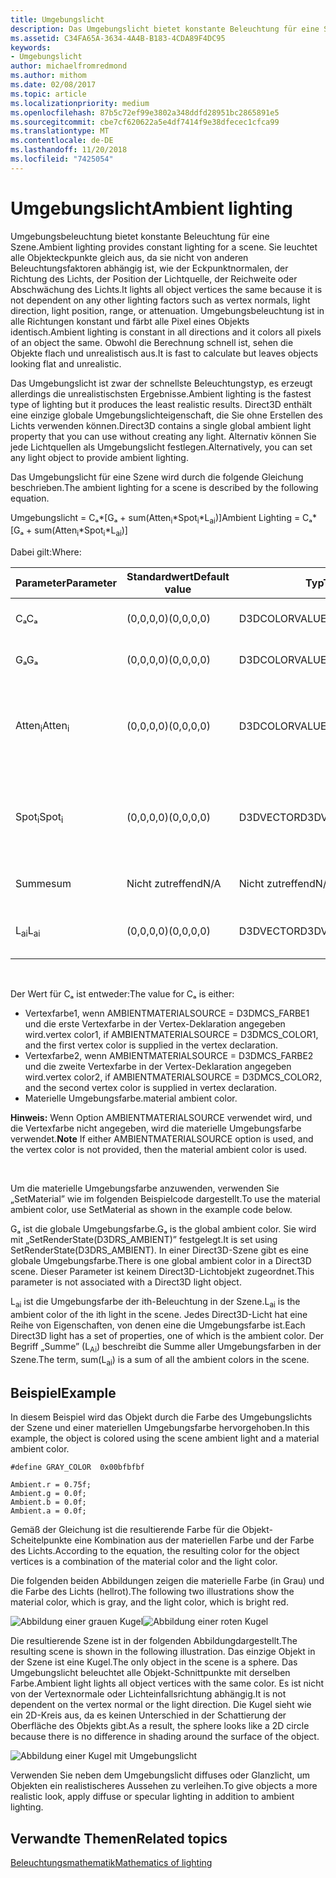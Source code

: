 ```yaml
---
title: Umgebungslicht
description: Das Umgebungslicht bietet konstante Beleuchtung für eine Szene.
ms.assetid: C34FA65A-3634-4A4B-B183-4CDA89F4DC95
keywords:
- Umgebungslicht
author: michaelfromredmond
ms.author: mithom
ms.date: 02/08/2017
ms.topic: article
ms.localizationpriority: medium
ms.openlocfilehash: 87b5c72ef99e3802a348ddfd28951bc2865891e5
ms.sourcegitcommit: cbe7cf620622a5e4df7414f9e38dfecec1cfca99
ms.translationtype: MT
ms.contentlocale: de-DE
ms.lasthandoff: 11/20/2018
ms.locfileid: "7425054"
---
```

# <a name="ambient-lighting"></a><span data-ttu-id="a7db5-104">Umgebungslicht</span><span class="sxs-lookup"><span data-stu-id="a7db5-104">Ambient lighting</span></span>


<span data-ttu-id="a7db5-105">Umgebungsbeleuchtung bietet konstante Beleuchtung für eine Szene.</span><span class="sxs-lookup"><span data-stu-id="a7db5-105">Ambient lighting provides constant lighting for a scene.</span></span> <span data-ttu-id="a7db5-106">Sie leuchtet alle Objekteckpunkte gleich aus, da sie nicht von anderen Beleuchtungsfaktoren abhängig ist, wie der Eckpunktnormalen, der Richtung des Lichts, der Position der Lichtquelle, der Reichweite oder Abschwächung des Lichts.</span><span class="sxs-lookup"><span data-stu-id="a7db5-106">It lights all object vertices the same because it is not dependent on any other lighting factors such as vertex normals, light direction, light position, range, or attenuation.</span></span> <span data-ttu-id="a7db5-107">Umgebungsbeleuchtung ist in alle Richtungen konstant und färbt alle Pixel eines Objekts identisch.</span><span class="sxs-lookup"><span data-stu-id="a7db5-107">Ambient lighting is constant in all directions and it colors all pixels of an object the same.</span></span> <span data-ttu-id="a7db5-108">Obwohl die Berechnung schnell ist, sehen die Objekte flach und unrealistisch aus.</span><span class="sxs-lookup"><span data-stu-id="a7db5-108">It is fast to calculate but leaves objects looking flat and unrealistic.</span></span>

<span data-ttu-id="a7db5-109">Das Umgebungslicht ist zwar der schnellste Beleuchtungstyp, es erzeugt allerdings die unrealistischsten Ergebnisse.</span><span class="sxs-lookup"><span data-stu-id="a7db5-109">Ambient lighting is the fastest type of lighting but it produces the least realistic results.</span></span> <span data-ttu-id="a7db5-110">Direct3D enthält eine einzige globale Umgebungslichteigenschaft, die Sie ohne Erstellen des Lichts verwenden können.</span><span class="sxs-lookup"><span data-stu-id="a7db5-110">Direct3D contains a single global ambient light property that you can use without creating any light.</span></span> <span data-ttu-id="a7db5-111">Alternativ können Sie jede Lichtquellen als Umgebungslicht festlegen.</span><span class="sxs-lookup"><span data-stu-id="a7db5-111">Alternatively, you can set any light object to provide ambient lighting.</span></span>

<span data-ttu-id="a7db5-112">Das Umgebungslicht für eine Szene wird durch die folgende Gleichung beschrieben.</span><span class="sxs-lookup"><span data-stu-id="a7db5-112">The ambient lighting for a scene is described by the following equation.</span></span>

<span data-ttu-id="a7db5-113">Umgebungslicht = Cₐ\*\[Gₐ + sum(Atten<sub>i</sub>\*Spot<sub>i</sub>\*L<sub>ai</sub>)\]</span><span class="sxs-lookup"><span data-stu-id="a7db5-113">Ambient Lighting = Cₐ\*\[Gₐ + sum(Atten<sub>i</sub>\*Spot<sub>i</sub>\*L<sub>ai</sub>)\]</span></span>

<span data-ttu-id="a7db5-114">Dabei gilt:</span><span class="sxs-lookup"><span data-stu-id="a7db5-114">Where:</span></span>

| <span data-ttu-id="a7db5-115">Parameter</span><span class="sxs-lookup"><span data-stu-id="a7db5-115">Parameter</span></span>         | <span data-ttu-id="a7db5-116">Standardwert</span><span class="sxs-lookup"><span data-stu-id="a7db5-116">Default value</span></span> | <span data-ttu-id="a7db5-117">Typ</span><span class="sxs-lookup"><span data-stu-id="a7db5-117">Type</span></span>          | <span data-ttu-id="a7db5-118">Beschreibung</span><span class="sxs-lookup"><span data-stu-id="a7db5-118">Description</span></span>                                                                                                       |
|-------------------|---------------|---------------|-------------------------------------------------------------------------------------------------------------------|
| <span data-ttu-id="a7db5-119">Cₐ</span><span class="sxs-lookup"><span data-stu-id="a7db5-119">Cₐ</span></span>                | <span data-ttu-id="a7db5-120">(0,0,0,0)</span><span class="sxs-lookup"><span data-stu-id="a7db5-120">(0,0,0,0)</span></span>     | <span data-ttu-id="a7db5-121">D3DCOLORVALUE</span><span class="sxs-lookup"><span data-stu-id="a7db5-121">D3DCOLORVALUE</span></span> | <span data-ttu-id="a7db5-122">Materielle Umgebungsfarbe</span><span class="sxs-lookup"><span data-stu-id="a7db5-122">Material ambient color</span></span>                                                                                            |
| <span data-ttu-id="a7db5-123">Gₐ</span><span class="sxs-lookup"><span data-stu-id="a7db5-123">Gₐ</span></span>                | <span data-ttu-id="a7db5-124">(0,0,0,0)</span><span class="sxs-lookup"><span data-stu-id="a7db5-124">(0,0,0,0)</span></span>     | <span data-ttu-id="a7db5-125">D3DCOLORVALUE</span><span class="sxs-lookup"><span data-stu-id="a7db5-125">D3DCOLORVALUE</span></span> | <span data-ttu-id="a7db5-126">Globale Umgebungsfarbe</span><span class="sxs-lookup"><span data-stu-id="a7db5-126">Global ambient color</span></span>                                                                                              |
| <span data-ttu-id="a7db5-127">Atten<sub>i</sub></span><span class="sxs-lookup"><span data-stu-id="a7db5-127">Atten<sub>i</sub></span></span> | <span data-ttu-id="a7db5-128">(0,0,0,0)</span><span class="sxs-lookup"><span data-stu-id="a7db5-128">(0,0,0,0)</span></span>     | <span data-ttu-id="a7db5-129">D3DCOLORVALUE</span><span class="sxs-lookup"><span data-stu-id="a7db5-129">D3DCOLORVALUE</span></span> | <span data-ttu-id="a7db5-130">Dämpfung der ith-Beleuchtung.</span><span class="sxs-lookup"><span data-stu-id="a7db5-130">Light attenuation of the ith light.</span></span> <span data-ttu-id="a7db5-131">Unter [Dämpfungs- und Spotlight-Faktor](attenuation-and-spotlight-factor.md).</span><span class="sxs-lookup"><span data-stu-id="a7db5-131">See [Attenuation and spotlight factor](attenuation-and-spotlight-factor.md).</span></span> |
| <span data-ttu-id="a7db5-132">Spot<sub>i</sub></span><span class="sxs-lookup"><span data-stu-id="a7db5-132">Spot<sub>i</sub></span></span>  | <span data-ttu-id="a7db5-133">(0,0,0,0)</span><span class="sxs-lookup"><span data-stu-id="a7db5-133">(0,0,0,0)</span></span>     | <span data-ttu-id="a7db5-134">D3DVECTOR</span><span class="sxs-lookup"><span data-stu-id="a7db5-134">D3DVECTOR</span></span>     | <span data-ttu-id="a7db5-135">Spotlight-Faktor der ith-Beleuchtung.</span><span class="sxs-lookup"><span data-stu-id="a7db5-135">Spotlight factor of the ith light.</span></span> <span data-ttu-id="a7db5-136">Unter [Dämpfungs- und Spotlight-Faktor](attenuation-and-spotlight-factor.md).</span><span class="sxs-lookup"><span data-stu-id="a7db5-136">See [Attenuation and spotlight factor](attenuation-and-spotlight-factor.md).</span></span>  |
| <span data-ttu-id="a7db5-137">Summe</span><span class="sxs-lookup"><span data-stu-id="a7db5-137">sum</span></span>               | <span data-ttu-id="a7db5-138">Nicht zutreffend</span><span class="sxs-lookup"><span data-stu-id="a7db5-138">N/A</span></span>           | <span data-ttu-id="a7db5-139">Nicht zutreffend</span><span class="sxs-lookup"><span data-stu-id="a7db5-139">N/A</span></span>           | <span data-ttu-id="a7db5-140">Summe des Umgebungslichts</span><span class="sxs-lookup"><span data-stu-id="a7db5-140">Sum of the ambient light</span></span>                                                                                          |
| <span data-ttu-id="a7db5-141">L<sub>ai</sub></span><span class="sxs-lookup"><span data-stu-id="a7db5-141">L<sub>ai</sub></span></span>    | <span data-ttu-id="a7db5-142">(0,0,0,0)</span><span class="sxs-lookup"><span data-stu-id="a7db5-142">(0,0,0,0)</span></span>     | <span data-ttu-id="a7db5-143">D3DVECTOR</span><span class="sxs-lookup"><span data-stu-id="a7db5-143">D3DVECTOR</span></span>     | <span data-ttu-id="a7db5-144">Helle Umgebungsfarbe der ith-Beleuchtung</span><span class="sxs-lookup"><span data-stu-id="a7db5-144">Light ambient color of the ith light</span></span>                                                                              |

 

<span data-ttu-id="a7db5-145">Der Wert für Cₐ ist entweder:</span><span class="sxs-lookup"><span data-stu-id="a7db5-145">The value for Cₐ is either:</span></span>

-   <span data-ttu-id="a7db5-146">Vertexfarbe1, wenn AMBIENTMATERIALSOURCE = D3DMCS\_FARBE1 und die erste Vertexfarbe in der Vertex-Deklaration angegeben wird.</span><span class="sxs-lookup"><span data-stu-id="a7db5-146">vertex color1, if AMBIENTMATERIALSOURCE = D3DMCS\_COLOR1, and the first vertex color is supplied in the vertex declaration.</span></span>
-   <span data-ttu-id="a7db5-147">Vertexfarbe2, wenn AMBIENTMATERIALSOURCE = D3DMCS\_FARBE2 und die zweite Vertexfarbe in der Vertex-Deklaration angegeben wird.</span><span class="sxs-lookup"><span data-stu-id="a7db5-147">vertex color2, if AMBIENTMATERIALSOURCE = D3DMCS\_COLOR2, and the second vertex color is supplied in vertex declaration.</span></span>
-   <span data-ttu-id="a7db5-148">Materielle Umgebungsfarbe.</span><span class="sxs-lookup"><span data-stu-id="a7db5-148">material ambient color.</span></span>

<span data-ttu-id="a7db5-149">**Hinweis:**  Wenn Option AMBIENTMATERIALSOURCE verwendet wird, und die Vertexfarbe nicht angegeben, wird die materielle Umgebungsfarbe verwendet.</span><span class="sxs-lookup"><span data-stu-id="a7db5-149">**Note** If either AMBIENTMATERIALSOURCE option is used, and the vertex color is not provided, then the material ambient color is used.</span></span>

 

<span data-ttu-id="a7db5-150">Um die materielle Umgebungsfarbe anzuwenden, verwenden Sie „SetMaterial” wie im folgenden Beispielcode dargestellt.</span><span class="sxs-lookup"><span data-stu-id="a7db5-150">To use the material ambient color, use SetMaterial as shown in the example code below.</span></span>

<span data-ttu-id="a7db5-151">Gₐ ist die globale Umgebungsfarbe.</span><span class="sxs-lookup"><span data-stu-id="a7db5-151">Gₐ is the global ambient color.</span></span> <span data-ttu-id="a7db5-152">Sie wird mit „SetRenderState(D3DRS\_AMBIENT)” festgelegt.</span><span class="sxs-lookup"><span data-stu-id="a7db5-152">It is set using SetRenderState(D3DRS\_AMBIENT).</span></span> <span data-ttu-id="a7db5-153">In einer Direct3D-Szene gibt es eine globale Umgebungsfarbe.</span><span class="sxs-lookup"><span data-stu-id="a7db5-153">There is one global ambient color in a Direct3D scene.</span></span> <span data-ttu-id="a7db5-154">Dieser Parameter ist keinem Direct3D-Lichtobjekt zugeordnet.</span><span class="sxs-lookup"><span data-stu-id="a7db5-154">This parameter is not associated with a Direct3D light object.</span></span>

<span data-ttu-id="a7db5-155">L<sub>ai</sub> ist die Umgebungsfarbe der ith-Beleuchtung in der Szene.</span><span class="sxs-lookup"><span data-stu-id="a7db5-155">L<sub>ai</sub> is the ambient color of the ith light in the scene.</span></span> <span data-ttu-id="a7db5-156">Jedes Direct3D-Licht hat eine Reihe von Eigenschaften, von denen eine die Umgebungsfarbe ist.</span><span class="sxs-lookup"><span data-stu-id="a7db5-156">Each Direct3D light has a set of properties, one of which is the ambient color.</span></span> <span data-ttu-id="a7db5-157">Der Begriff „Summe” (L<sub>Ai</sub>) beschreibt die Summe aller Umgebungsfarben in der Szene.</span><span class="sxs-lookup"><span data-stu-id="a7db5-157">The term, sum(L<sub>ai</sub>) is a sum of all the ambient colors in the scene.</span></span>

## <a name="span-idexamplespanspan-idexamplespanspan-idexamplespanexample"></a><span data-ttu-id="a7db5-158"><span id="Example"></span><span id="example"></span><span id="EXAMPLE"></span>Beispiel</span><span class="sxs-lookup"><span data-stu-id="a7db5-158"><span id="Example"></span><span id="example"></span><span id="EXAMPLE"></span>Example</span></span>


<span data-ttu-id="a7db5-159">In diesem Beispiel wird das Objekt durch die Farbe des Umgebungslichts der Szene und einer materiellen Umgebungsfarbe hervorgehoben.</span><span class="sxs-lookup"><span data-stu-id="a7db5-159">In this example, the object is colored using the scene ambient light and a material ambient color.</span></span>

```
#define GRAY_COLOR  0x00bfbfbf

Ambient.r = 0.75f;
Ambient.g = 0.0f;
Ambient.b = 0.0f;
Ambient.a = 0.0f;
```

<span data-ttu-id="a7db5-160">Gemäß der Gleichung ist die resultierende Farbe für die Objekt-Scheitelpunkte eine Kombination aus der materiellen Farbe und der Farbe des Lichts.</span><span class="sxs-lookup"><span data-stu-id="a7db5-160">According to the equation, the resulting color for the object vertices is a combination of the material color and the light color.</span></span>

<span data-ttu-id="a7db5-161">Die folgenden beiden Abbildungen zeigen die materielle Farbe (in Grau) und die Farbe des Lichts (hellrot).</span><span class="sxs-lookup"><span data-stu-id="a7db5-161">The following two illustrations show the material color, which is gray, and the light color, which is bright red.</span></span>

![Abbildung einer grauen Kugel](images/amb1.jpg)![Abbildung einer roten Kugel](images/lightred.jpg)

<span data-ttu-id="a7db5-164">Die resultierende Szene ist in der folgenden Abbildungdargestellt.</span><span class="sxs-lookup"><span data-stu-id="a7db5-164">The resulting scene is shown in the following illustration.</span></span> <span data-ttu-id="a7db5-165">Das einzige Objekt in der Szene ist eine Kugel.</span><span class="sxs-lookup"><span data-stu-id="a7db5-165">The only object in the scene is a sphere.</span></span> <span data-ttu-id="a7db5-166">Das Umgebungslicht beleuchtet alle Objekt-Schnittpunkte mit derselben Farbe.</span><span class="sxs-lookup"><span data-stu-id="a7db5-166">Ambient light lights all object vertices with the same color.</span></span> <span data-ttu-id="a7db5-167">Es ist nicht von der Vertexnormale oder Lichteinfallsrichtung abhängig.</span><span class="sxs-lookup"><span data-stu-id="a7db5-167">It is not dependent on the vertex normal or the light direction.</span></span> <span data-ttu-id="a7db5-168">Die Kugel sieht wie ein 2D-Kreis aus, da es keinen Unterschied in der Schattierung der Oberfläche des Objekts gibt.</span><span class="sxs-lookup"><span data-stu-id="a7db5-168">As a result, the sphere looks like a 2D circle because there is no difference in shading around the surface of the object.</span></span>

![Abbildung einer Kugel mit Umgebungslicht](images/lighta.jpg)

<span data-ttu-id="a7db5-170">Verwenden Sie neben dem Umgebungslicht diffuses oder Glanzlicht, um Objekten ein realistischeres Aussehen zu verleihen.</span><span class="sxs-lookup"><span data-stu-id="a7db5-170">To give objects a more realistic look, apply diffuse or specular lighting in addition to ambient lighting.</span></span>

## <a name="span-idrelated-topicsspanrelated-topics"></a><span data-ttu-id="a7db5-171"><span id="related-topics"></span>Verwandte Themen</span><span class="sxs-lookup"><span data-stu-id="a7db5-171"><span id="related-topics"></span>Related topics</span></span>


[<span data-ttu-id="a7db5-172">Beleuchtungsmathematik</span><span class="sxs-lookup"><span data-stu-id="a7db5-172">Mathematics of lighting</span></span>](mathematics-of-lighting.md)

 

 




